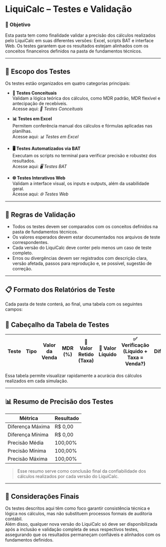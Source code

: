 # **LiquiCalc – Testes e Validação**

### 🎯 Objetivo  
Esta pasta tem como finalidade validar a precisão dos cálculos realizados pelo LiquiCalc em suas diferentes versões: Excel, scripts BAT e interface Web. Os testes garantem que os resultados estejam alinhados com os conceitos financeiros definidos na pasta de fundamentos técnicos.

---

## 📂 Escopo dos Testes  
Os testes estão organizados em quatro categorias principais:

- **🧪 Testes Conceituais**  
  Validam a lógica teórica dos cálculos, como MDR padrão, MDR flexível e antecipação de recebíveis.  
  Acesse aqui: *🧪 Testes Conceituais*

- **📊 Testes em Excel**  
  Permitem conferência manual dos cálculos e fórmulas aplicadas nas planilhas.  
  Acesse aqui: *📊 Testes em Excel*

- **🖥️ Testes Automatizados via BAT**  
  Executam os scripts no terminal para verificar precisão e robustez dos resultados.  
  Acesse aqui: *🖥️ Testes BAT*

- **🌐 Testes Interativos Web**  
  Validam a interface visual, os inputs e outputs, além da usabilidade geral.  
  Acesse aqui: *🌐 Testes Web*

---

## 📏 Regras de Validação

- Todos os testes devem ser comparados com os conceitos definidos na pasta de fundamentos técnicos.  
- Os valores esperados devem estar documentados nos arquivos de teste correspondentes.  
- Cada versão do LiquiCalc deve conter pelo menos um caso de teste completo.  
- Erros ou divergências devem ser registrados com descrição clara, versão afetada, passos para reprodução e, se possível, sugestão de correção.

---

## 📋 Formato dos Relatórios de Teste

Cada pasta de teste conterá, ao final, uma tabela com os seguintes campos:

## 🧾 Cabeçalho da Tabela de Testes

| Teste | Tipo | Valor da Venda | MDR (%) | 🧮 Valor Retido (Taxa) | 🧮 Valor Líquido | ✅ Verificação (Líquido + Taxa = Venda?) | Diferença | Precisão |
|-------|------|----------------|---------|------------------------|------------------|------------------------------------------|-----------|----------|

Essa tabela permite visualizar rapidamente a acurácia dos cálculos realizados em cada simulação.

---

## 📊 Resumo de Precisão dos Testes

| Métrica             | Resultado  |
|---------------------|------------|
| Diferença Máxima    | R$ 0,00    |
| Diferença Mínima    | R$ 0,00    |
| Precisão Média      | 100,00%    |
| Precisão Mínima     | 100,00%    |
| Precisão Máxima     | 100,00%    |

> Esse resumo serve como conclusão final da confiabilidade dos cálculos realizados por cada versão do LiquiCalc.

---

## 📝 Considerações Finais

Os testes descritos aqui têm como foco garantir consistência técnica e lógica nos cálculos, mas não substituem processos formais de auditoria contábil.  
Além disso, qualquer nova versão do LiquiCalc só deve ser disponibilizada após a inclusão e validação completa de seus respectivos testes, assegurando que os resultados permaneçam confiáveis e alinhados com os fundamentos definidos.
